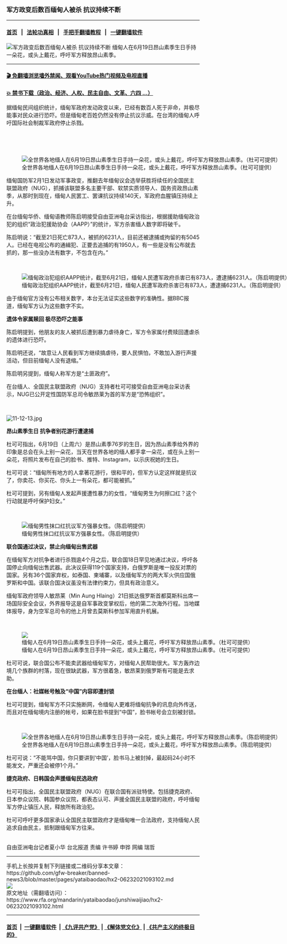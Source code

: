 ### 军方政变后数百缅甸人被杀  抗议持续不断
------------------------

#### [首页](https://github.com/gfw-breaker/banned-news3/blob/master/README.md) &nbsp;&nbsp;|&nbsp;&nbsp; [法轮功真相](https://github.com/begood0513/basic/blob/master/README.md)  &nbsp;&nbsp;|&nbsp;&nbsp; [手把手翻墙教程](https://github.com/gfw-breaker/guides/wiki)  &nbsp;&nbsp;|&nbsp;&nbsp; [一键翻墙软件](https://github.com/gfw-breaker/nogfw/blob/master/README.md)  



<div id="headerimg">
 <img alt="军方政变后数百缅甸人被杀  抗议持续不断" src="https://www.rfa.org/mandarin/yataibaodao/junshiwaijiao/hx2-06232021093102.html/@@images/ddbdc4f1-1767-434a-acaf-21bc309131d2.jpeg" title="军方政变后数百缅甸人被杀  抗议持续不断"/>
 <span class="lead_image_caption">
  缅甸人在6月19日昂山素季生日手持一朵花，或头上戴花，呼吁军方释放昂山素季。
 </span>
 <!-- zoomattribute -->
</div>

<hr/>


#### [ 🎬  免翻墙浏览墙外禁闻、观看YouTube热门视频及电视直播](https://github.com/gfw-breaker/HelloWorld)

#### [ 💥  禁书下载（政治、经济、人权、民主自由、文革、六四 ...）](https://github.com/gfw-breaker/books/blob/master/README.md)

<div id="storytext">
 <p>
  据缅甸民间组织统计，缅甸军政府发动政变以来，已经有数百人死于非命，并极尽能事对民众进行恐吓。但是缅甸老百姓仍然没有停止抗议示威。在台湾的缅甸人呼吁国际社会制裁军政府停止杀戮。
 </p>
 <p>
  <br/>
 </p>
 <p>
  <br/>
 </p>
 <p>
  <figure class="image-richtext image-inline captioned" style="width:1280px;">
   <img alt="全世界各地缅人在6月19日昂山素季生日手持一朵花，或头上戴花，呼吁军方释放昂山素季。（杜可可提供）" src="https://www.rfa.org/mandarin/yataibaodao/junshiwaijiao/hx2-06232021093102.html/5.jpg/@@images/fec66fd9-8a95-45b7-a67c-05556d627d3b.jpeg" title="5.jpg"/>
   <figcaption class="image-caption">
    全世界各地缅人在6月19日昂山素季生日手持一朵花，或头上戴花，呼吁军方释放昂山素季。（杜可可提供）
   </figcaption>
   <small>
   </small>
  </figure>
 </p>
 <p>
  缅甸国防军2月1日发动军事政变，推翻去年缅甸议会选举获胜将续任的全国民主联盟政府（NUG），抓捕该联盟多名主要干部、软禁实质领导人、国务资政昂山素季，从那时到现在，缅甸人民罢工、罢课抗议持续140天，军政府血腥镇压持续上升。
 </p>
 <p>
  在台缅甸华侨、缅甸语教师陈启明接受自由亚洲电台采访指出，根据援助缅甸政治犯的组织“政治犯援助协会（AAPP）”的统计，军方杀害缅人数字即将破千。
 </p>
 <p>
  陈启明说：“截至21日死亡873人，被抓的6231人，目前还被逮捕或拘留的有5045人。已经在电视公布的通緝犯、正要去追捕的有1950人，有一些是没有公布就去抓的，那一些没办法有数字，不包含在内。”
 </p>
 <p>
  <br/>
 </p>
 <p>
  <figure class="image-richtext image-inline captioned" style="width:820px;">
   <img alt="缅甸政治犯组织AAPP统计，截至6月21日，缅甸人民遭军政府杀害已有873人，遭逮捕6231人。（陈启明提供）" src="https://www.rfa.org/mandarin/yataibaodao/junshiwaijiao/hx2-06232021093102.html/14.jpg/@@images/1afd0497-e9dd-4433-a229-1848d15138af.jpeg" title="14.jpg"/>
   <figcaption class="image-caption">
    缅甸政治犯组织AAPP统计，截至6月21日，缅甸人民遭军政府杀害已有873人，遭逮捕6231人。（陈启明提供）
   </figcaption>
   <small>
   </small>
  </figure>
 </p>
 <p>
  由于缅甸官方没有公布相关数字，本台无法证实这些数字的准确性。据BBC报道，缅甸军方认为这些数字不实。
 </p>
 <p>
  <strong>
   遗体令家属赎回 极尽恐吓之能事
  </strong>
 </p>
 <p>
  陈启明提到，他朋友的友人被抓后遭到暴力虐待身亡，军方令家属付费赎回遭虐杀的遗体进行恐吓。
 </p>
 <p>
  陈启明还说，“故意让人民看到军方继续搞虐待，要人民惧怕，不敢加入游行声援活动，但目前缅甸人没有退缩。”
 </p>
 <p>
  陈启明另提到，缅甸人称军方是“土匪政府”。
 </p>
 <p>
  在台缅人、全国民主联盟政府（NUG）支持者杜可可接受自由亚洲电台采访表示，NUG已公开定性国防军总司令敏昂莱为首的军方是“恐怖组织”。
  <br/>
  <strong>
  </strong>
 </p>
 <p>
  <br/>
 </p>
 <p>
  <img alt="11-12-13.jpg" class="image-richtext image-inline captioned" src="https://www.rfa.org/mandarin/yataibaodao/junshiwaijiao/hx2-06232021093102.html/11-12-13.jpg" title="11-12-13.jpg"/>
 </p>
 <p>
  <strong>
   昂山素季生日 抗争者别花游行遭逮捕
  </strong>
 </p>
 <p>
  杜可可指出，6月19日（上周六）是昂山素季76岁的生日，因为昂山素季给外界的印象是总会在头上别一朵花，当天在世界各地的缅人都手拿一朵花，或在头上别一朵花，将照片发布在自己的脸书、推特、Instagram，以示庆祝她的生日。
 </p>
 <p>
  杜可可说：“缅甸所有地方的人拿著花游行，很和平的，但军方认定这样就是抗议了，你卖花、你买花、你头上一有朵花，都可能被抓。”
 </p>
 <p>
  杜可可提到，另有缅甸人发起声援遭性暴力的女性，“缅甸男生为何擦口红？这个行动就是呼吁保护妇女。”
  <br/>
  <strong>
  </strong>
 </p>
 <p>
  <br/>
 </p>
 <p>
  <figure class="image-richtext image-inline captioned" style="width:1280px;">
   <img alt="缅甸男性抹口红抗议军方强暴女性。（陈启明提供）" src="https://www.rfa.org/mandarin/yataibaodao/junshiwaijiao/hx2-06232021093102.html/9-10.jpg/@@images/0f7a233b-ca2d-4011-963e-4d676f43ac22.jpeg" title="9-10.jpg"/>
   <figcaption class="image-caption">
    缅甸男性抹口红抗议军方强暴女性。（陈启明提供）
   </figcaption>
   <small>
   </small>
  </figure>
 </p>
 <p>
  <strong>
   联合国通过决议，禁止向缅甸出售武器
  </strong>
 </p>
 <p>
  在缅甸军方对抗争者进行杀戮逾4个月之后，联合国18日罕见地通过决议，呼吁各国停止向缅甸出售武器。此决议获得119个国家支持，白俄罗斯是唯一投反对票的国家。另有36个国家弃权，如泰国、柬埔寨，以及缅甸军方的两大军火供应国俄罗斯和中国。该联合国决议虽没有法律约束力，但具有政治意义。
 </p>
 <p>
  缅甸军政府领导人敏昂莱（Min Aung Hlaing）21日抵达俄罗斯首都莫斯科出席一场国际安全会议，外界报导这是自军事政变掌权后，他的第二次海外行程。当地媒体报导，身为空军总司令的他上月曾去莫斯科参加军用直升机展。
 </p>
 <p>
  <br/>
 </p>
 <p>
  <figure class="image-richtext image-inline captioned" style="width:620px;">
   <img alt="缅甸人在6月19日昂山素季生日手持一朵花，或头上戴花，呼吁军方释放昂山素季。（杜可可提供）" src="https://www.rfa.org/mandarin/yataibaodao/junshiwaijiao/hx2-06232021093102.html/4.jpg/@@images/13f7f233-666b-4500-b99f-6094e5f431aa.jpeg" title="4.jpg"/>
   <figcaption class="image-caption">
    缅甸人在6月19日昂山素季生日手持一朵花，或头上戴花，呼吁军方释放昂山素季。（杜可可提供）
   </figcaption>
   <small>
   </small>
  </figure>
 </p>
 <p>
  杜可可说，联合国公布不能卖武器给缅甸军方，对缅甸人民帮助很大。军方轰炸边境几个族群的村落，现在很缺武器，军方很着急，敏昂莱到俄罗斯有可能是去求助。
 </p>
 <p>
  <strong>
   在台缅人：社媒帐号触及“中国”内容即遭封锁
  </strong>
 </p>
 <p>
  杜可可提到，缅甸军方不只实施断网，令缅甸人更难将缅甸抗争的讯息向外传送，而且对在缅甸境内注册的帐号，如果在脸书提到“中国”，脸书帐号会立刻被封锁。
 </p>
 <p>
  <br/>
 </p>
 <p>
  <figure class="image-richtext image-inline captioned" style="width:1280px;">
   <img alt="全世界各地缅人在6月19日昂山素季生日手持一朵花，或头上戴花，呼吁军方释放昂山素季。（陈启明提供）" src="https://www.rfa.org/mandarin/yataibaodao/junshiwaijiao/hx2-06232021093102.html/7-8.jpg/@@images/8977c043-de8f-4a03-961b-8e9c302a0269.jpeg" title="7-8.jpg"/>
   <figcaption class="image-caption">
    全世界各地缅人在6月19日昂山素季生日手持一朵花，或头上戴花，呼吁军方释放昂山素季。（陈启明提供）
   </figcaption>
   <small>
   </small>
  </figure>
 </p>
 <p>
  杜可可说：“不能骂中国，你只要讲到‘中国’，脸书马上被封掉，最起码24小时不能发文，严重还会被停1个月。”
  <br/>
  <strong>
  </strong>
 </p>
 <p>
  <strong>
   捷克政府、日韩国会声援缅甸民选政府
  </strong>
 </p>
 <p>
  杜可可指出，全国民主联盟政府（NUG）在联合国有派驻特使。包括捷克政府、日本参众议院、韩国参众议院，都表态认可、声援全国民主联盟的政府，呼吁缅甸军方停止镇压人民，释放所有政治犯。
 </p>
 <p>
  杜可可呼吁更多国家承认全国民主联盟政府才是缅甸唯一合法政府，支持缅甸人民追求自由民主，抵制跟缅甸军方往来。
 </p>
 <p>
  <br/>
  自由亚洲电台记者夏小华 台北报道 责编 许书婷 申铧 网编 瑞哲
 </p>
</div>

<hr/>
手机上长按并复制下列链接或二维码分享本文章：<br/>
https://github.com/gfw-breaker/banned-news3/blob/master/pages/yataibaodao/hx2-06232021093102.md <br/>
<a href='https://github.com/gfw-breaker/banned-news3/blob/master/pages/yataibaodao/hx2-06232021093102.md'><img src='https://github.com/gfw-breaker/banned-news3/blob/master/pages/yataibaodao/hx2-06232021093102.md.png'/></a> <br/>
原文地址（需翻墙访问）：https://www.rfa.org/mandarin/yataibaodao/junshiwaijiao/hx2-06232021093102.html


------------------------
#### [首页](https://github.com/gfw-breaker/banned-news3/blob/master/README.md) &nbsp;|&nbsp; [一键翻墙软件](https://github.com/gfw-breaker/nogfw/blob/master/README.md) &nbsp;| [《九评共产党》](https://github.com/gfw-breaker/9ping.md/blob/master/README.md#九评之一评共产党是什么) | [《解体党文化》](https://github.com/gfw-breaker/jtdwh.md/blob/master/README.md) | [《共产主义的终极目的》](https://github.com/gfw-breaker/gczydzjmd.md/blob/master/README.md)


<img src='http://gfw-breaker.win/banned-news3/pages/yataibaodao/hx2-06232021093102.md' width='0px' height='0px'/>